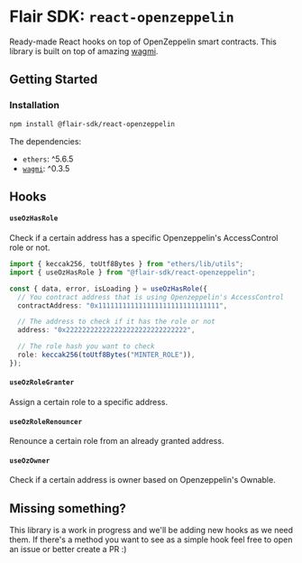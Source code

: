 # Flair SDK: `react-openzeppelin`

Ready-made React hooks on top of OpenZeppelin smart contracts. This library is built on top of amazing [wagmi](https://wagmi.sh).

## Getting Started

### Installation

```sh
npm install @flair-sdk/react-openzeppelin
```

The dependencies:

- `ethers`: ^5.6.5
- [`wagmi`](https://wagmi.sh): ^0.3.5

## Hooks

#### `useOzHasRole`

Check if a certain address has a specific Openzeppelin's AccessControl role or not.

```ts
import { keccak256, toUtf8Bytes } from "ethers/lib/utils";
import { useOzHasRole } from "@flair-sdk/react-openzeppelin";

const { data, error, isLoading } = useOzHasRole({
  // You contract address that is using Openzeppelin's AccessControl
  contractAddress: "0x111111111111111111111111111111",

  // The address to check if it has the role or not
  address: "0x222222222222222222222222222222",

  // The role hash you want to check
  role: keccak256(toUtf8Bytes("MINTER_ROLE")),
});
```

#### `useOzRoleGranter`

Assign a certain role to a specific address.

#### `useOzRoleRenouncer`

Renounce a certain role from an already granted address.

#### `useOzOwner`

Check if a certain address is owner based on Openzeppelin's Ownable.

## Missing something?

This library is a work in progress and we'll be adding new hooks as we need them. If there's a method you want to see as a simple hook feel free to open an issue or better create a PR :)

